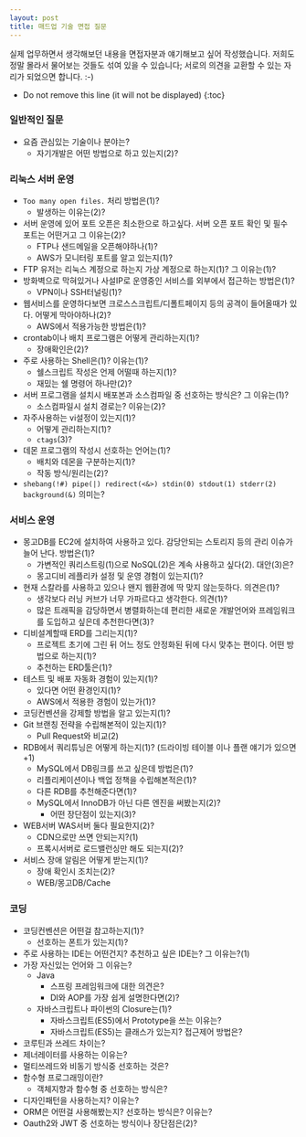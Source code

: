```yaml
---
layout: post
title: 매드업 기술 면접 질문
---
```

실제 업무하면서 생각해보던 내용을 면접자분과 얘기해보고 싶어 작성했습니다. 저희도 정말 몰라서 물어보는 것들도 섞여 있을 수 있습니다; 서로의 의견을 교환할 수 있는 자리가 되었으면 합니다. :-)

* Do not remove this line (it will not be displayed) 
{:toc}

### 일반적인 질문
 * 요즘 관심있는 기술이나 분야는?
   * 자기개발은 어떤 방법으로 하고 있는지(2)?

### 리눅스 서버 운영
 * `Too many open files.` 처리 방법은(1)?
   * 발생하는 이유는(2)?
 * 서버 운영에 있어 포트 오픈은 최소한으로 하고싶다. 서버 오픈 포트 확인 및 필수 포트는 어떤거고 그 이유는(2)?
   * FTP나 샌드메일을 오픈해야하나(1)?
   * AWS가 모니터링 포트를 알고 있는지(1)?
 * FTP 유저는 리눅스 계정으로 하는지 가상 계정으로 하는지(1)? 그 이유는(1)?
 * 방화벽으로 막혀있거나 사설IP로 운영중인 서비스를 외부에서 접근하는 방법은(1)?
   * VPN이나 SSH터널링(1)?
 * 웹서비스를 운영하다보면 크로스스크립트/디폴트페이지 등의 공격이 들어올때가 있다. 어떻게 막아야하나(2)?
   * AWS에서 적용가능한 방법은(1)?
 * crontab이나 배치 프로그램은 어떻게 관리하는지(1)?
   * 장애확인은(2)?
 * 주로 사용하는 Shell은(1)? 이유는(1)?
   * 쉘스크립트 작성은 언제 어떨때 하는지(1)?
   * 재밌는 쉘 명령어 하나만(2)?
 * 서버 프로그램을 설치시 배포본과 소스컴파일 중 선호하는 방식은? 그 이유는(1)?
   * 소스컴파일시 설치 경로는? 이유는(2)?
 * 자주사용하는 vi설정이 있는지(1)?
   * 어떻게 관리하는지(1)?
   * `ctags`(3)?
 * 데몬 프로그램의 작성시 선호하는 언어는(1)?
   * 배치와 데몬을 구분하는지(1)?
   * 작동 방식/원리는(2)?
 * `shebang(!#) pipe(|) redirect(<&>) stdin(0) stdout(1) stderr(2) background(&)` 의미는?


### 서비스 운영
 * 몽고DB를 EC2에 설치하여 사용하고 있다. 감당안되는 스토리지 등의 관리 이슈가 늘어 난다. 방법은(1)?
   * 가변적인 쿼리스트링(1)으로 NoSQL(2)은 계속 사용하고 싶다(2). 대안(3)은?
   * 몽고디비 레플리카 설정 및 운영 경험이 있는지(1)?
 * 현재 스칼라를 사용하고 있으나 왠지 웹환경에 딱 맞지 않는듯하다. 의견은(1)?
   * 생각보다 러닝 커브가 너무 가파르다고 생각한다. 의견(1)?
   * 많은 트래픽을 감당하면서 병렬화하는데 편리한 새로운 개발언어와 프레임워크를 도입하고 싶은데 추천한다면(3)?
 * 디비설계할때 ERD를 그리는지(1)?
   * 프로젝트 초기에 그린 뒤 어느 정도 안정화된 뒤에 다시 맞추는 편이다. 어떤 방법으로 하는지(1)?
   * 추천하는 ERD툴은(1)?
 * 테스트 및 배포 자동화 경험이 있는지(1)?
   * 있다면 어떤 환경인지(1)?
   * AWS에서 적용한 경험이 있는가(1)?
 * 코딩컨벤션을 강제할 방법을 알고 있는지(1)?
 * Git 브랜칭 전략을 수립해본적이 있는지(1)?
   * Pull Request와 비교(2)
 * RDB에서 쿼리튜닝은 어떻게 하는지(1)? (드라이빙 테이블 이나 플랜 얘기가 있으면 +1)
   * MySQL에서 DB링크를 쓰고 싶은데 방법은(1)?
   * 리플리케이션이나 백업 정책을 수립해본적은(1)?
   * 다른 RDB를 추천해준다면(1)?
   * MySQL에서 InnoDB가 아닌 다른 엔진을 써봤는지(2)?
     * 어떤 장단점이 있는지(3)?
 * WEB서버 WAS서버 둘다 필요한지(2)?
   * CDN으로만 쓰면 안되는지?(1)
   * 프록시서버로 로드밸런싱만 해도 되는지(2)?
 * 서비스 장애 알림은 어떻게 받는지(1)?
   * 장애 확인시 조치는(2)?
   * WEB/몽고DB/Cache


### 코딩
 * 코딩컨벤션은 어떤걸 참고하는지(1)?
   * 선호하는 폰트가 있는지(1)?
 * 주로 사용하는 IDE는 어떤건지? 추천하고 싶은 IDE는? 그 이유는?(1)
 * 가장 자신있는 언어와 그 이유는?
   * Java
     * 스프링 프레임워크에 대한 의견은?
     * DI와 AOP를 가장 쉽게 설명한다면(2)?
   * 자바스크립트나 파이썬의 Closure는(1)?
     * 자바스크립트(ES5)에서 Prototype을 쓰는 이유는?
     * 자바스크립트(ES5)는 클래스가 있는지? 접근제어 방법은?
 * 코루틴과 쓰레드 차이는?
 * 제너레이터를 사용하는 이유는?
 * 멀티쓰레드와 비동기 방식중 선호하는 것은?
 * 함수형 프로그래밍이란?
   * 객체지향과 함수형 중 선호하는 방식은?
 * 디자인패턴을 사용하는지? 이유는?
 * ORM은 어떤걸 사용해봤는지? 선호하는 방식은? 이유는?
 * Oauth2와 JWT 중 선호하는 방식이나 장단점은(2)?